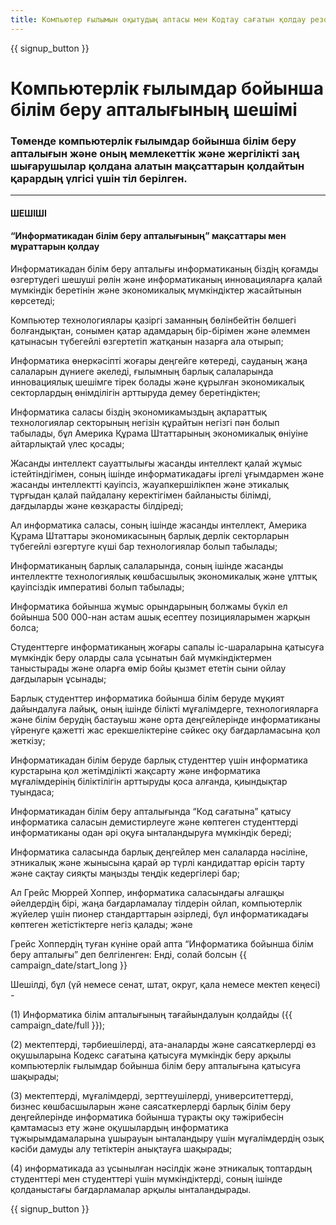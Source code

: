 ```yaml
---
title: Компьютер ғылымын оқытудың аптасы мен Кодтау сағатын қолдау резолюциясының (қарар) нұсқасы
---
```


{{ signup_button }}

# Компьютерлік ғылымдар бойынша білім беру апталығының шешімі

### Төменде компьютерлік ғылымдар бойынша білім беру апталығын және оның мемлекеттік және жергілікті заң шығарушылар қолдана алатын мақсаттарын қолдайтын қарардың үлгісі үшін тіл берілген.

* * *

#### **ШЕШІШІ**  


#### “Информатикадан білім беру апталығының” мақсаттары мен мұраттарын қолдау

Информатикадан білім беру апталығы информатиканың біздің қоғамды өзгертудегі шешуші рөлін және информатиканың инновацияларға қалай мүмкіндік беретінін және экономикалық мүмкіндіктер жасайтынын көрсетеді;

Компьютер технологиялары қазіргі заманның бөлінбейтін бөлшегі болғандықтан, сонымен қатар адамдарың бір-бірімен және әлеммен қатынасын түбегейлі өзгертетіп жатқанын назарға ала отырып;

Информатика өнеркәсіпті жоғары деңгейге көтереді, сауданың жаңа салаларын дүниеге әкеледі, ғылымның барлық салаларында инновациялық шешімге тірек болады және құрылған экономикалық секторлардың өнімділігін арттыруда демеу беретіндіктен;

Информатика саласы біздің экономикамыздың ақпараттық технологиялар секторының негізін құрайтын негізгі пән болып табылады, бұл Америка Құрама Штаттарының экономикалық өніуіне айтарлықтай үлес қосады;

Жасанды интеллект сауаттылығы жасанды интеллект қалай жұмыс істейтіндігімен, соның ішінде информатикадағы іргелі ұғымдармен және жасанды интеллектті қауіпсіз, жауапкершілікпен және этикалық тұрғыдан қалай пайдалану керектігімен байланысты білімді, дағдыларды және көзқарасты білдіреді;

Ал информатика саласы, соның ішінде жасанды интеллект, Америка Құрама Штаттары экономикасының барлық дерлік секторларын түбегейлі өзгертуге күші бар технологиялар болып табылады;

Информатиканың барлық салаларында, соның ішінде жасанды интеллектте технологиялық көшбасшылық экономикалық және ұлттық қауіпсіздік императиві болып табылады;

Информатика бойынша жұмыс орындарының болжамы бүкіл ел бойынша 500 000-нан астам ашық есептеу позицияларымен жарқын болса;

Студенттерге информатиканың жоғары сапалы іс-шараларына қатысуға мүмкіндік беру оларды сала ұсынатын бай мүмкіндіктермен таныстырады және оларға өмір бойы қызмет ететін сыни ойлау дағдыларын ұсынады;

Барлық студенттер информатика бойынша білім беруде мұқият дайындалуға лайық, оның ішінде білікті мұғалімдерге, технологияларға және білім берудің бастауыш және орта деңгейлерінде информатиканы үйренуге қажетті жас ерекшеліктеріне сәйкес оқу бағдарламасына қол жеткізу;

Информатикадан білім беруде барлық студенттер үшін информатика курстарына қол жетімділікті жақсарту және информатика мұғалімдерінің біліктілігін арттыруды қоса алғанда, қиындықтар туындаса;

Информатикадан білім беру апталығында “Код сағатына” қатысу информатика саласын демистирлеуге және көптеген студенттерді информатиканы одан әрі оқуға ынталандыруға мүмкіндік береді;

Информатика саласында барлық деңгейлер мен салаларда нәсіліне, этникалық және жынысына қарай әр түрлі кандидаттар өрісін тарту және сақтау сияқты маңызды теңдік кедергілері бар;

Ал Грейс Мюррей Хоппер, информатика саласындағы алғашқы әйелдердің бірі, жаңа бағдарламалау тілдерін ойлап, компьютерлік жүйелер үшін пионер стандарттарын әзірледі, бұл информатикадағы көптеген жетістіктерге негіз қалады; және

Грейс Хоппердің туған күніне орай апта “Информатика бойынша білім беру апталығы” деп белгіленген: Енді, солай болсын {{ campaign_date/start_long }} <br />

Шешілді, бұл (үй немесе сенат, штат, округ, қала немесе мектеп кеңесі) -

(1) Информатика білім апталығының тағайындалуын қолдайды ({{ campaign_date/full }});

(2) мектептерді, тәрбиешілерді, ата-аналарды және саясаткерлерді өз оқушыларына Кодекс сағатына қатысуға мүмкіндік беру арқылы компьютерлік ғылымдар бойынша білім беру апталығына қатысуға шақырады;

(3) мектептерді, мұғалімдерді, зерттеушілерді, университеттерді, бизнес көшбасшыларын және саясаткерлерді барлық білім беру деңгейлерінде информатика бойынша тұрақты оқу тәжірибесін қамтамасыз ету және оқушылардың информатика тұжырымдамаларына ұшырауын ынталандыру үшін мұғалімдердің озық кәсіби дамуды алу тетіктерін анықтауға шақырады;

(4) информатикада аз ұсынылған нәсілдік және этникалық топтардың студенттері мен студенттері үшін мүмкіндіктерді, соның ішінде қолданыстағы бағдарламалар арқылы ынталандырады.

{{ signup_button }}